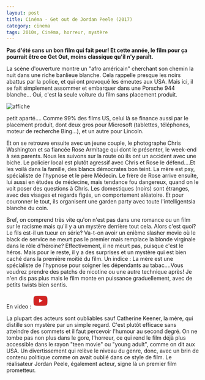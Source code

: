 ```yaml
---
layout: post
title: Cinéma - Get out de Jordan Peele (2017)
category: cinema
tags: 2010s, Cinéma, horreur, mystère
---
```

**Pas d'été sans un bon film qui fait peur! Et cette année, le film pour ça pourrait être ce Get Out, moins classique qu'il n'y paraît.**

La scène d'ouverture montre un "afro américain" cherchant son chemin la nuit dans une riche banlieue blanche. Cela rappelle presque les noirs abattus par la police, et qui ont provoqué les émeutes aux USA. Mais ici, il se fait simplement assommer et embarquer dans une Porsche 944 blanche... Oui, c'est la seule voiture du film sans placement produit.

![affiche](https://filedn.eu/llqi9IBxlYouGRXYG2xlROb/img/2017/getout.jpg)

petit aparté.... Comme 99% des films US, celui là se finance aussi par le placement produit, dont deux gros pour Microsoft (tablettes, téléphones, moteur de recherche Bing...), et un autre pour Lincoln.

Et on se retrouve ensuite avec un jeune couple, le photographe Chris Washington et sa fiancée Rose Armitage qui dont le présenter, le week-end à ses parents. Nous les suivons sur la route où ils ont un accident avec une biche. Le policier local est plutôt agressif avec Chris et Rose le défend....Et les voilà dans la famille, des blancs démocrates bon teint. La mère est psy, spécialiste de l'hypnose et le père Médecin. Le frère de Rose arrive ensuite, lui aussi en études de médecine, mais tendance fou dangereux, quand on le voit poser des questions à Chris. Les domestiques (noirs) sont étranges, avec des visages et regards figés, un comportement aléatoire. Et pour couronner le tout, ils organisent une garden party avec toute l'intelligentsia blanche du coin.

Bref, on comprend très vite qu'on n'est pas dans une romance ou un film sur le racisme mais qu'il y a un mystère derrière tout cela. Alors c'est quoi? Le fils est-il un tueur en série? Va-t-on avoir un enième slasher movie où le black de service ne meurt pas le premier mais remplace la blonde virginale dans le rôle d'héroine? Effectivement, il ne meurt pas, puisque c'est le héros. Mais pour le reste, il y a des surprises et un mystère qui est bien caché dans la première moitié du film. Un indice : La mère est une spécialiste de l'hypnose pour soigner les dépendants au tabac....Vous voudrez prendre des patchs de nicotine ou une autre technique après! Je n'en dis pas plus mais le film monte en puissance graduellement, avec de petits twists bien sentis.

En video : [![video](/images/youtube.png)](https://www.youtube.com/watch?v=tygbmB7TrsA)

La plupart des acteurs sont oubliables sauf Catherine Keener, la mère, qui distille son mystère par un simple regard. C'est plutôt efficace sans atteindre des sommets et il faut percevoir l'humour au second degré. On ne tombe pas non plus dans le gore, l'horreur, ce qui rend le film déjà plus accessible dans le rayon "teen movie" ou "young adult", comme on dit aux USA. Un divertissement qui relève le niveau du genre, donc, avec un brin de contenu politique comme on avait oublié dans ce style de film. Le réalisateur Jordan Peele, également acteur, signe là un premier film prometteur.
